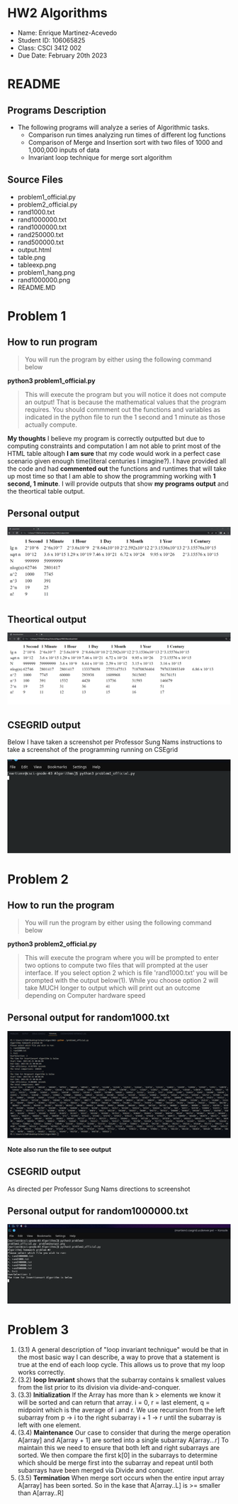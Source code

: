 # HW2 Algorithms


* Name: Enrique Martinez-Acevedo
* Student ID: 106065825
* Class: CSCI 3412 002
* Due Date: February 20th 2023

# README

## Programs Description

* The following programs will analyze a series of Algorithmic tasks.
  * Comparison run times analyzing run times of different log functions
  * Comparison of Merge and Insertion sort with two files of 1000 and 1,000,000 inputs of data
  * Invariant loop technique for merge sort algorithm

## Source Files
* problem1_official.py
* problem2_official.py
* rand1000.txt
* rand1000000.txt
* rand1000000.txt
* rand250000.txt
* rand500000.txt
* output.html
* table.png
* tableexp.png
* problem1_hang.png
* rand1000000.png
* README.MD

# Problem 1

## How to run program

> You will run the program by either using the following command below 

**python3 problem1_official.py**
> This will execute the program but you will notice it does not compute an output! That is because the mathematical values that the program requires. You should commment out the functions and variables as indicated in the python file to run the 1 second and 1 minute as those actually compute. 

**My thoughts** I believe my program is correctly outputted but due to computing constraints and computation I am not able to print most of the HTML table altough **I am sure** that my code would work in a perfect case scenario given enough time(literal centuries I imagine?). I have provided all the code and had **commented out** the functions and runtimes that will take up most time so that I am able to show the programming working with **1 second, 1 minute**. I will provide outputs that show **my programs output** and the theortical table output.

## Personal output

![alt text](table.png "output")                                                                                


## Theortical output

![alt text](tableexp.png "output")   


## CSEGRID output
Below I have taken a screenshot per Professor Sung Nams instructions to take a screenshot of the programming running on CSEgrid

![alt text](problem1_hang.png "output") 

# Problem 2


## How to run the program
> You will run the program by either using the following command below 

**python3 problem2_official.py**
> This will execute the program where you will be prompted to enter two options to compute two files that will prompted at the user interface. If you select option 2 which is file 'rand1000.txt' you will be prompted with the output below(1). While you choose option 2 will take MUCH longer to output which will print out an outcome depending on Computer hardware speed


## Personal output for random1000.txt
![alt text](problem2output.png "output")   

**Note also run the file to see output**

## CSEGRID output 
As directed per Professor Sung Nams directions to screenshot
## Personal output for random1000000.txt
![alt text](rand1000000.png "output") 
# Problem 3

1. (3.1) A general description of "loop invariant technique" would be that in the most basic way I can describe, a way to prove that a statement is true at the end of each loop cycle. This allows us to prove that my loop works correctly.
2. (3.2) **loop Invariant** shows that the subarray contains k smallest values from the list prior to its division via divide-and-conquer. 
3. (3.3) **Initialization** If the Array has more than k > elements we know it will be sorted and can return that array. i = 0, r = last element, q = midpoint which is the average of i and r. We use recursion from the left subarray from p -> i to the right subarray i + 1 -> r until the subarray is left with one element.
4. (3.4) **Maintenance** Our case to consider that during the merge operation A[array] and A[array + 1] are sorted into a single subarray A[array...r] To maintain this we need to ensure that both left and right subarrays are sorted. We then compare the first k[0] in the subarrays to determine which should be merge first into the subarray and repeat until both subarrays have been merged via Divide and conquer. 
5. (3.5) **Termination** When merge sort occurs when the entire input array A[array] has been sorted. So in the kase that A[array..L] is >= smaller than A[array..R]